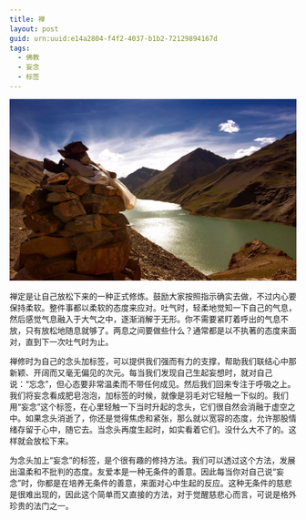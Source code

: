 ```yaml
---
title: 禅
layout: post
guid: urn:uuid:e14a2804-f4f2-4037-b1b2-72129894167d
tags:
  - 佛教
  - 妄念
  - 标签
---
```



[![](/media/files/2010/07/30/zen.png)](https://bolg-1257385283.cos.ap-chengdu.myqcloud.com/2010/07/30/zen.png)

禅定是让自己放松下来的一种正式修炼。鼓励大家按照指示确实去做，不过内心要保持柔软。整件事都以柔软的态度来应对。吐气时，轻柔地觉知一下自己的气息，然后感觉气息融入于大气之中，逐渐消解于无形。你不需要紧盯着呼出的气息不放，只有放松地随息就够了。两息之间要做些什么？通常都是以不执著的态度来面对，直到下一次吐气时为止。

禅修时为自己的念头加标签，可以提供我们强而有力的支撑，帮助我们联结心中那新颖、开阔而又毫无偏见的次元。每当我们发现自己生起妄想时，就对自己说：“忘念”，但心态要非常温柔而不带任何成见。然后我们回来专注于呼吸之上。我们将妄念看成肥皂泡泡，加标签的时候，就像是羽毛对它轻触一下似的。我们用“妄念”这个标签，在心里轻触一下当时升起的念头，它们很自然会消融于虚空之中。如果念头消逝了，你还是觉得焦虑和紧张，那么就以宽容的态度，允许那股情绪存留于心中，随它去。当念头再度生起时，如实看着它们。没什么大不了的。这样就会放松下来。

为念头加上“妄念”的标签，是个很有趣的修持方法。我们可以透过这个方法，发展出温柔和不批判的态度。友爱本是一种无条件的善意。因此每当你对自己说“妄念”时，你都是在培养无条件的善意，来面对心中生起的反应。这种无条件的慈悲是很难出现的，因此这个简单而又直接的方法，对于觉醒慈悲心而言，可说是格外珍贵的法门之一。
